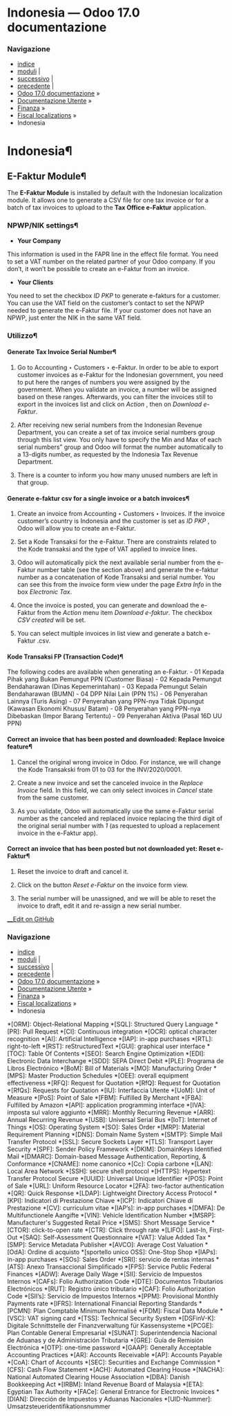 # Indonesia — Odoo 17.0 documentazione

### Navigazione

  * [indice](../../../genindex.html "Indice generale")
  * [moduli](../../../py-modindex.html "Indice del modulo Python") |
  * [successivo](italy.html "Italia") |
  * [precedente](india.html "India") |
  * [Odoo 17.0 documentazione](../../../index-2.html) »
  * [Documentazione Utente](../../../applications.html) »
  * [Finanza](../../finance.html) »
  * [Fiscal localizations](../fiscal_localizations.html) »
  * Indonesia



# Indonesia¶

## E-Faktur Module¶

The **E-Faktur Module** is installed by default with the Indonesian localization module. It allows one to generate a CSV file for one tax invoice or for a batch of tax invoices to upload to the **Tax Office e-Faktur** application.

### NPWP/NIK settings¶

  * **Your Company**

This information is used in the FAPR line in the effect file format. You need to set a VAT number on the related partner of your Odoo company. If you don’t, it won’t be possible to create an e-Faktur from an invoice.

  * **Your Clients**

You need to set the checkbox _ID PKP_ to generate e-fakturs for a customer. You can use the VAT field on the customer’s contact to set the NPWP needed to generate the e-Faktur file. If your customer does not have an NPWP, just enter the NIK in the same VAT field.




### Utilizzo¶

#### Generate Tax Invoice Serial Number¶

  1. Go to Accounting ‣ Customers ‣ e-Faktur. In order to be able to export customer invoices as e-Faktur for the Indonesian government, you need to put here the ranges of numbers you were assigned by the government. When you validate an invoice, a number will be assigned based on these ranges. Afterwards, you can filter the invoices still to export in the invoices list and click on _Action_ , then on _Download e-Faktur_.

  2. After receiving new serial numbers from the Indonesian Revenue Department, you can create a set of tax invoice serial numbers group through this list view. You only have to specify the Min and Max of each serial numbers” group and Odoo will format the number automatically to a 13-digits number, as requested by the Indonesia Tax Revenue Department.

  3. There is a counter to inform you how many unused numbers are left in that group.




#### Generate e-faktur csv for a single invoice or a batch invoices¶

  1. Create an invoice from Accounting ‣ Customers ‣ Invoices. If the invoice customer’s country is Indonesia and the customer is set as _ID PKP_ , Odoo will allow you to create an e-Faktur.

  2. Set a Kode Transaksi for the e-Faktur. There are constraints related to the Kode transaksi and the type of VAT applied to invoice lines.

  3. Odoo will automatically pick the next available serial number from the e-Faktur number table (see the section above) and generate the e-faktur number as a concatenation of Kode Transaksi and serial number. You can see this from the invoice form view under the page _Extra Info_ in the box _Electronic Tax_.

  4. Once the invoice is posted, you can generate and download the e-Faktur from the _Action_ menu item _Download e-faktur_. The checkbox _CSV created_ will be set.

  5. You can select multiple invoices in list view and generate a batch e-Faktur .csv.




#### Kode Transaksi FP (Transaction Code)¶

The following codes are available when generating an e-Faktur. \- 01 Kepada Pihak yang Bukan Pemungut PPN (Customer Biasa) \- 02 Kepada Pemungut Bendaharawan (Dinas Kepemerintahan) \- 03 Kepada Pemungut Selain Bendaharawan (BUMN) \- 04 DPP Nilai Lain (PPN 1%) \- 06 Penyerahan Lainnya (Turis Asing) \- 07 Penyerahan yang PPN-nya Tidak Dipungut (Kawasan Ekonomi Khusus/ Batam) \- 08 Penyerahan yang PPN-nya Dibebaskan (Impor Barang Tertentu) \- 09 Penyerahan Aktiva (Pasal 16D UU PPN)

#### Correct an invoice that has been posted and downloaded: Replace Invoice feature¶

  1. Cancel the original wrong invoice in Odoo. For instance, we will change the Kode Transakski from 01 to 03 for the INV/2020/0001.

  2. Create a new invoice and set the canceled invoice in the _Replace Invoice_ field. In this field, we can only select invoices in _Cancel_ state from the same customer.

  3. As you validate, Odoo will automatically use the same e-Faktur serial number as the canceled and replaced invoice replacing the third digit of the original serial number with _1_ (as requested to upload a replacement invoice in the e-Faktur app).




#### Correct an invoice that has been posted but not downloaded yet: Reset e-Faktur¶

  1. Reset the invoice to draft and cancel it.

  2. Click on the button _Reset e-Faktur_ on the invoice form view.

  3. The serial number will be unassigned, and we will be able to reset the invoice to draft, edit it and re-assign a new serial number.




[ __Edit on GitHub](https://github.com/odoo/documentation/edit/17.0/content/applications/finance/fiscal_localizations/indonesia.rst)

### Navigazione

  * [indice](../../../genindex.html "Indice generale")
  * [moduli](../../../py-modindex.html "Indice del modulo Python") |
  * [successivo](italy.html "Italia") |
  * [precedente](india.html "India") |
  * [Odoo 17.0 documentazione](../../../index-2.html) »
  * [Documentazione Utente](../../../applications.html) »
  * [Finanza](../../finance.html) »
  * [Fiscal localizations](../fiscal_localizations.html) »
  * Indonesia


  *[ORM]: Object-Relational Mapping
  *[SQL]: Structured Query Language
  *[PR]: Pull Request
  *[CI]: Continuous integration
  *[OCR]: optical character recognition
  *[AI]: Artificial Intelligence
  *[IAP]: in-app purchases
  *[RTL]: right-to-left
  *[RST]: reStructuredText
  *[GUI]: graphical user interface
  *[TOC]: Table Of Contents
  *[SEO]: Search Engine Optimization
  *[EDI]: Electronic Data Interchange
  *[SDD]: SEPA Direct Debit
  *[PLE]: Programa de Libros Electrónico
  *[BoM]: Bill of Materials
  *[MO]: Manufacturing Order
  *[MPS]: Master Production Schedules
  *[OEE]: overall equipment effectiveness
  *[RFQ]: Request for Quotation
  *[RfQ]: Request for Quotation
  *[RfQs]: Requests for Quotation
  *[IU]: Interfaccia Utente
  *[UoM]: Unit of Measure
  *[PoS]: Point of Sale
  *[FBM]: Fulfilled By Merchant
  *[FBA]: Fulfilled by Amazon
  *[API]: application programming interface
  *[IVA]: imposta sul valore aggiunto
  *[MRR]: Monthly Recurring Revenue
  *[ARR]: Annual Recurring Revenue
  *[USB]: Universal Serial Bus
  *[IoT]: Internet of Things
  *[OS]: Operating System
  *[SO]: Sales Order
  *[MRP]: Material Requirement Planning
  *[DNS]: Domain Name System
  *[SMTP]: Simple Mail Transfer Protocol
  *[SSL]: Secure Sockets Layer
  *[TLS]: Transport Layer Security
  *[SPF]: Sender Policy Framework
  *[DKIM]: DomainKeys Identified Mail
  *[DMARC]: Domain-based Message Authentication, Reporting, & Conformance
  *[CNAME]: nome canonico
  *[Cc]: Copia carbone
  *[LAN]: Local Area Network
  *[SSH]: secure shell protocol
  *[HTTPS]: Hypertext Transfer Protocol Secure
  *[UUID]: Universal Unique Identifier
  *[POS]: Point of Sale
  *[URL]: Uniform Resource Locator
  *[2FA]: two-factor authentication
  *[QR]: Quick Response
  *[LDAP]: Lightweight Directory Access Protocol
  *[KPI]: Indicatori di Prestazione Chiave
  *[ICP]: Indicatori Chiave di Prestazione
  *[CV]: curriculum vitae
  *[IAP’s]: in-app purchases
  *[DMFA]: De Multifunctionele Aangifte
  *[VIN]: Vehicle Identification Number
  *[MSRP]: Manufacturer's Suggested Retail Price
  *[SMS]: Short Message Service
  *[CTOR]: click-to-open rate
  *[CTR]: Click through rate
  *[LIFO]: Last-In, First-Out
  *[SAQ]: Self-Assessment Questionnaire
  *[VAT]: Value Added Tax
  *[SMP]: Service Metadata Publisher
  *[AVCO]: Average Cost Valuation
  *[OdA]: Ordine di acquisto
  *[sportello unico OSS]: One-Stop Shop
  *[IAPs]: in-app purchases
  *[SOs]: Sales Order
  *[SRI]: servicio de rentas internas
  *[ATS]: Anexo Transaccional Simplificado
  *[FPS]: Service Public Federal Finances
  *[ADW]: Average Daily Wage
  *[SII]: Servicio de Impuestos Internos
  *[CAFs]: Folio Authorization Code
  *[DTE]: Documentos Tributarios Electrónicos
  *[RUT]: Registro único tributario
  *[CAF]: Folio Authorization Code
  *[SII’s]: Servicio de Impuestos Internos
  *[PPM]: Provisional Monthly Payments rate
  *[IFRS]: International Financial Reporting Standards
  *[PCMN]: Plan Comptable Minimum Normalisé
  *[FDM]: Fiscal Data Module
  *[VSC]: VAT signing card
  *[TSS]: Technical Security System
  *[DSFinV-K]: Digitale Schnittstelle der Finanzverwaltung für Kassensysteme
  *[PCGE]: Plan Contable General Empresarial
  *[SUNAT]: Superintendencia Nacional de Aduanas y de Administración Tributaria
  *[GRE]: Guía de Remisión Electrónica
  *[OTP]: one-time password
  *[GAAP]: Generally Acceptable Accounting Practices
  *[AR]: Accounts Receivable
  *[AP]: Accounts Payable
  *[CoA]: Chart of Accounts
  *[SEC]: Securities and Exchange Commission
  *[CFS]: Cash Flow Statement
  *[ACH]: Automated Clearing House
  *[NACHA]: National Automated Clearing House Association
  *[DBA]: Danish Bookkeeping Act
  *[IRBM]: Inland Revenue Board of Malaysia
  *[ETA]: Egyptian Tax Authority
  *[FACe]: General Entrance for Electronic Invoices
  *[DIAN]: Dirección de Impuestos y Aduanas Nacionales
  *[UID-Nummer]: Umsatzsteueridentifikationsnummer